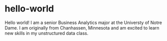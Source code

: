 # hello-world

Hello world! I am a senior Business Analytics major at the Universty of Notre Dame. I am originally from Chanhassen, Minnesota and am excited to learn new skills in my unstructured data class. 
